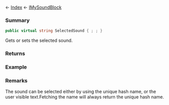 ← [Index](Api-Index) ← [IMySoundBlock](SpaceEngineers.Game.ModAPI.Ingame.IMySoundBlock)

### Summary

```csharp
public virtual string SelectedSound { ; ; }
```

Gets or sets the selected sound.

### Returns

### Example

### Remarks

The sound can be selected either by using the unique hash name, or the user visible text.Fetching the name will always return the unique hash name.

